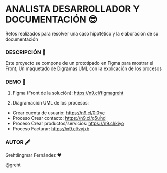 # **ANALISTA DESARROLLADOR Y DOCUMENTACIÓN** 😎

Retos realizados para resolver una caso hipotético y la elaboración de su documentación

### **DESCRIPCIÓN** 📝

Este proyecto se compone de un prototipado en Figma para mostrar el Front, Un maquetado 
de Digramas UML con la explicación de los procesos

### **DEMO** 💼

1. Figma (Front de la solución): https://n9.cl/figmagreht

2. Diagramación UML de los procesos:

* Crear cuenta de usuario: https://n9.cl/0l0ye
* Proceso Crear contacto: https://n9.cl/q5uhd
* Proceso Crear productos/servicios: https://n9.cl/kiyo
* Proceso Facturar: https://n9.cl/vyjxb

### **AUTOR** 🖋️

Grehtlingmar Fernández ♥️

@greht